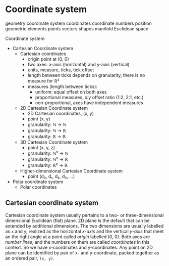 # Coordinate system


geometry
coordinate system
coordinates
coordinate numbers
position
geometric elements
points
vectors
shapes
manifold
Euclidean space


Coordinate system
- Cartesian Coordinate system
  - Cartesian coordinates
    - origin point at (0, 0)
    - two axes: x-axis (horizontal) and y-axis (vertical)
    - units, measure, ticks, tick offset
    - length between ticks depends on granularity, there is no measure for ℝ²
    - measures (length between ticks):
      - uniform: equal offset on both axes
      - proportional measures, x:y offset ratio (1:2, 2:1, etc.)
      - non-proportional, axes have independent measures
  - 2D Cartesian Coordinate system
    - 2D Cartesian coordinates, (x, y)
    - point (x, y)
    - granularity: ℕ → ℕ
    - granularity: ℕ → ℝ
    - granularity: ℝ → ℝ
  - 3D Cartesian Coordinate system
    - point (x, y, z)
    - granularity: ℕ² → ℕ
    - granularity: ℕ² → ℝ
    - granularity: ℝ² → ℝ
  - Higher-dimensional Cartesian Coordinate system
    - point (d₀, d₁, d₂, d₃, …)
- Polar coordinate system
  - Polar coordinates



## Cartesian coordinate system

Cartesian coordinate system usually pertains to a two- or three-dimensional dimensional Euclidean (flat) plane. 2D plane is the default that can be extended by additional dimensions. The two dimensions are usually labelled as `x` and `y`, realized as the horizontal *x-axis* and the vertical *y-axis* that meet an the right angle at a point called *origin* labelled (0, 0). Both axes are *number lines*, and the numbers on them are called *coordinates* in this context. So we have x-coordinates and y-coordinates. Any point on 2D plane can be identified by pair of x- and y-coordinate, packed together as an ordered pair, `(x, y)`.
